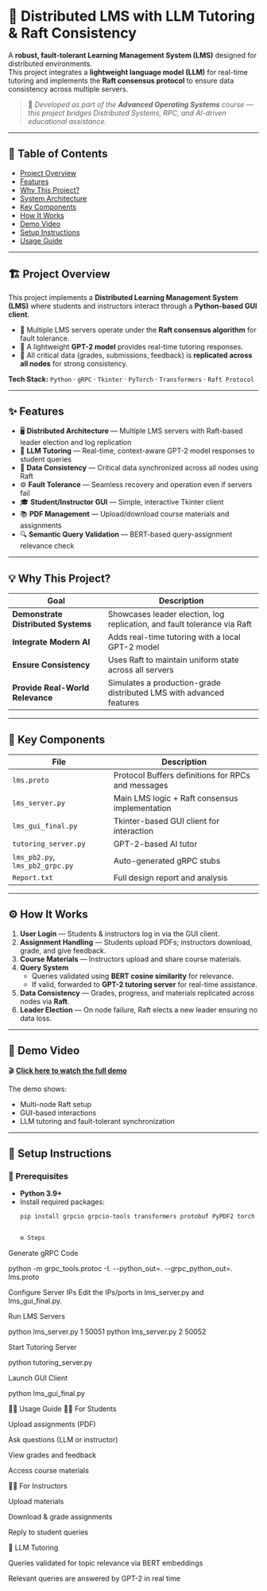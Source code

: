 # 🚀 Distributed LMS with LLM Tutoring & Raft Consistency

A **robust, fault-tolerant Learning Management System (LMS)** designed for distributed environments.  
This project integrates a **lightweight language model (LLM)** for real-time tutoring and implements the **Raft consensus protocol** to ensure data consistency across multiple servers.

> 🧠 *Developed as part of the **Advanced Operating Systems** course — this project bridges Distributed Systems, RPC, and AI-driven educational assistance.*

---

## 🧭 Table of Contents
- [Project Overview](#project-overview)
- [Features](#features)
- [Why This Project?](#why-this-project)
- [System Architecture](#system-architecture)
- [Key Components](#key-components)
- [How It Works](#how-it-works)
- [Demo Video](#demo-video)
- [Setup Instructions](#setup-instructions)
- [Usage Guide](#usage-guide)

---

## 🏗️ Project Overview

This project implements a **Distributed Learning Management System (LMS)** where students and instructors interact through a **Python-based GUI client**.

- 📡 Multiple LMS servers operate under the **Raft consensus algorithm** for fault tolerance.  
- 🤖 A lightweight **GPT-2 model** provides real-time tutoring responses.  
- 💾 All critical data (grades, submissions, feedback) is **replicated across all nodes** for strong consistency.

**Tech Stack:** `Python` · `gRPC` · `Tkinter` · `PyTorch` · `Transformers` · `Raft Protocol`

---

## ✨ Features

- 🖥️ **Distributed Architecture** — Multiple LMS servers with Raft-based leader election and log replication  
- 🧠 **LLM Tutoring** — Real-time, context-aware GPT-2 model responses to student queries  
- 🧾 **Data Consistency** — Critical data synchronized across all nodes using Raft  
- ⚙️ **Fault Tolerance** — Seamless recovery and operation even if servers fail  
- 🎓 **Student/Instructor GUI** — Simple, interactive Tkinter client  
- 📚 **PDF Management** — Upload/download course materials and assignments  
- 🔍 **Semantic Query Validation** — BERT-based query-assignment relevance check  

---

## 💡 Why This Project?

| Goal | Description |
|------|--------------|
| **Demonstrate Distributed Systems** | Showcases leader election, log replication, and fault tolerance via Raft |
| **Integrate Modern AI** | Adds real-time tutoring with a local GPT-2 model |
| **Ensure Consistency** | Uses Raft to maintain uniform state across all servers |
| **Provide Real-World Relevance** | Simulates a production-grade distributed LMS with advanced features |




---

## 🧩 Key Components

| File | Description |
|------|--------------|
| `lms.proto` | Protocol Buffers definitions for RPCs and messages |
| `lms_server.py` | Main LMS logic + Raft consensus implementation |
| `lms_gui_final.py` | Tkinter-based GUI client for interaction |
| `tutoring_server.py` | GPT-2-based AI tutor |
| `lms_pb2.py`, `lms_pb2_grpc.py` | Auto-generated gRPC stubs |
| `Report.txt` | Full design report and analysis |

---

## ⚙️ How It Works

1. **User Login** — Students & instructors log in via the GUI client.  
2. **Assignment Handling** — Students upload PDFs; instructors download, grade, and give feedback.  
3. **Course Materials** — Instructors upload and share course materials.  
4. **Query System**  
   - Queries validated using **BERT cosine similarity** for relevance.  
   - If valid, forwarded to **GPT-2 tutoring server** for real-time assistance.  
5. **Data Consistency** — Grades, progress, and materials replicated across nodes via **Raft**.  
6. **Leader Election** — On node failure, Raft elects a new leader ensuring no data loss.

---

## 🎥 Demo Video

🎬 **[Click here to watch the full demo](https://drive.google.com/file/d/15P_hOyWWGB91ECmnMVnaSa0G2aQIvv6b/view?usp=sharing)**

The demo shows:
- Multi-node Raft setup  
- GUI-based interactions  
- LLM tutoring and fault-tolerant synchronization

---

## 🧰 Setup Instructions

### 🔑 Prerequisites
- **Python 3.9+**
- Install required packages:
  ```bash
  pip install grpcio grpcio-tools transformers protobuf PyPDF2 torch


  ⚙️ Steps

Generate gRPC Code

python -m grpc_tools.protoc -I. --python_out=. --grpc_python_out=. lms.proto


Configure Server IPs
Edit the IPs/ports in lms_server.py and lms_gui_final.py.

Run LMS Servers

python lms_server.py 1 50051 <peer1> <peer2> <peer3>
python lms_server.py 2 50052 <peer1> <peer2> <peer3>


Start Tutoring Server

python tutoring_server.py


Launch GUI Client

python lms_gui_final.py

🧑‍💻 Usage Guide
👩‍🎓 For Students

Upload assignments (PDF)

Ask questions (LLM or instructor)

View grades and feedback

Access course materials

👨‍🏫 For Instructors

Upload materials

Download & grade assignments

Reply to student queries

🤖 LLM Tutoring

Queries validated for topic relevance via BERT embeddings

Relevant queries are answered by GPT-2 in real time

